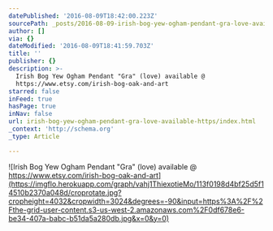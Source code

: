 ```yaml
---
datePublished: '2016-08-09T18:42:00.223Z'
sourcePath: _posts/2016-08-09-irish-bog-yew-ogham-pendant-gra-love-available-https.md
author: []
via: {}
dateModified: '2016-08-09T18:41:59.703Z'
title: ''
publisher: {}
description: >-
  Irish Bog Yew Ogham Pendant "Gra" (love) available @
  https://www.etsy.com/irish-bog-oak-and-art
starred: false
inFeed: true
hasPage: true
inNav: false
url: irish-bog-yew-ogham-pendant-gra-love-available-https/index.html
_context: 'http://schema.org'
_type: Article

---
```

![Irish Bog Yew Ogham Pendant "Gra" (love) available @ https://www.etsy.com/irish-bog-oak-and-art](https://imgflo.herokuapp.com/graph/vahj1ThiexotieMo/113f0198d4bf25d5f14510b2370a048d/croprotate.jpg?cropheight=4032&cropwidth=3024&degrees=-90&input=https%3A%2F%2Fthe-grid-user-content.s3-us-west-2.amazonaws.com%2F0df678e6-be34-407a-babc-b51da5a280db.jpg&x=0&y=0)